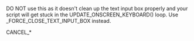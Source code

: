 DO NOT use this as it doesn't clean up the text input box properly and your script will get stuck in the UPDATE_ONSCREEN_KEYBOARD() loop.
Use _FORCE_CLOSE_TEXT_INPUT_BOX instead.

CANCEL_*